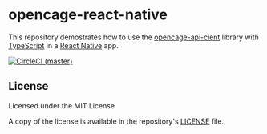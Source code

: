 # opencage-react-native

This repository demostrates how to use the [opencage-api-cient](https://github.com/tsamaya/opencage-api-client) library with [TypeScript](https://www.typescriptlang.org/) in a [React Native](https://reactnative.dev/) app.

[![CircleCI (master)](https://img.shields.io/circleci/project/github/tsamaya/opencage-react-native.svg)](https://circleci.com/gh/tsamaya/opencage-react-native)

## License

Licensed under the MIT License

A copy of the license is available in the repository's [LICENSE](LICENSE) file.
